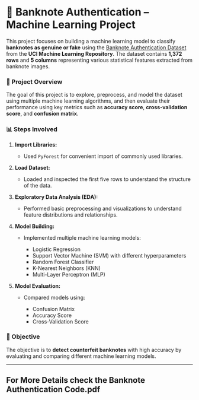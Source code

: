 # 🏦 Banknote Authentication – Machine Learning Project

This project focuses on building a machine learning model to classify **banknotes as genuine or fake** using the [Banknote Authentication Dataset](https://archive.ics.uci.edu/ml/datasets/banknote+authentication) from the **UCI Machine Learning Repository**. The dataset contains **1,372 rows** and **5 columns** representing various statistical features extracted from banknote images.

### 🔧 Project Overview

The goal of this project is to explore, preprocess, and model the dataset using multiple machine learning algorithms, and then evaluate their performance using key metrics such as **accuracy score**, **cross-validation score**, and **confusion matrix**.

### 📊 Steps Involved

1. **Import Libraries:**

   * Used `PyForest` for convenient import of commonly used libraries.
2. **Load Dataset:**

   * Loaded and inspected the first five rows to understand the structure of the data.
3. **Exploratory Data Analysis (EDA):**

   * Performed basic preprocessing and visualizations to understand feature distributions and relationships.
4. **Model Building:**

   * Implemented multiple machine learning models:

     * Logistic Regression
     * Support Vector Machine (SVM) with different hyperparameters
     * Random Forest Classifier
     * K-Nearest Neighbors (KNN)
     * Multi-Layer Perceptron (MLP)
5. **Model Evaluation:**

   * Compared models using:

     * Confusion Matrix
     * Accuracy Score
     * Cross-Validation Score

### 🎯 Objective

The objective is to **detect counterfeit banknotes** with high accuracy by evaluating and comparing different machine learning models.

---

## For More Details check the Banknote Authentication Code.pdf
